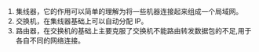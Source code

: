 1. 集线器，它的作用可以简单的理解为将一些机器连接起来组成一个局域网。 
2. 交换机，在集线器基础上可以自动分配 IP。
3. 路由器，在交换机的基础上主要克服了交换机不能路由转发数据包的不足,用于各自不同的网络连接。
